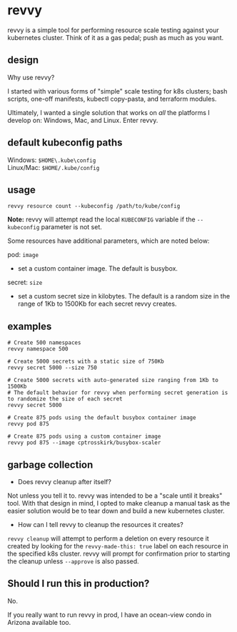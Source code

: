 # revvy

revvy is a simple tool for performing resource scale testing against your kubernetes cluster. 
Think of it as a gas pedal; push as much as you want.

## design

Why use revvy?

I started with various forms of "simple" scale testing for k8s clusters; bash scripts, one-off manifests, kubectl copy-pasta, and terraform modules.

Ultimately, I wanted a single solution that works on *all* the platforms I develop on: Windows, Mac, and Linux. Enter revvy.

## default kubeconfig paths

Windows: `$HOME\.kube\config`  
Linux/Mac: `$HOME/.kube/config`

## usage

`revvy resource count --kubeconfig /path/to/kube/config`

**Note:** revvy will attempt read the local `KUBECONFIG` variable if the `--kubeconfig` parameter is not set.

Some resources have additional parameters, which are noted below:

pod: `image`

- set a custom container image. The default is busybox. 

secret: `size`

- set a custom secret size in kilobytes. The default is a random size in the range of 1Kb to 1500Kb for each secret revvy creates.

## examples

```console
# Create 500 namespaces
revvy namespace 500

# Create 5000 secrets with a static size of 750Kb
revvy secret 5000 --size 750 

# Create 5000 secrets with auto-generated size ranging from 1Kb to 1500Kb
# The default behavior for revvy when performing secret generation is to randomize the size of each secret
revvy secret 5000

# Create 875 pods using the default busybox container image
revvy pod 875

# Create 875 pods using a custom container image
revvy pod 875 --image cptrosskirk/busybox-scaler
```

## garbage collection

- Does revvy cleanup after itself?

Not unless you tell it to. revvy was intended to be a "scale until it breaks" tool. With that design in mind, I opted to make cleanup a manual task as the easier solution would be to tear down and build a new kubernetes cluster.

- How can I tell revvy to cleanup the resources it creates?

`revvy cleanup` will attempt to perform a deletion on every resource it created by looking for the `revvy-made-this: true` label on each resource in the specified k8s cluster. revvy will prompt for confirmation prior to starting the cleanup unless `--approve` is also passed.

## Should I run this in production?

No. 

If you really want to run revvy in prod, I have an ocean-view condo in Arizona available too.
